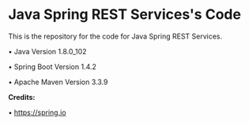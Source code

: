 Java Spring REST Services's Code
================================

This is the repository for the code for Java Spring REST Services. 

• Java Version 1.8.0_102

• Spring Boot Version 1.4.2

• Apache Maven Version 3.3.9

**Credits:**

• https://spring.io
